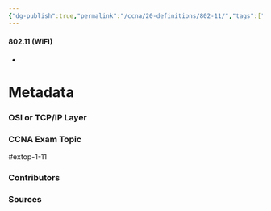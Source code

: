 ```yaml
---
{"dg-publish":true,"permalink":"/ccna/20-definitions/802-11/","tags":["defs_ccna"]}
---
```


#### 802.11 (WiFi)
- 







# Metadata
### OSI or TCP/IP Layer

### CCNA Exam Topic
#extop-1-11
### Contributors

### Sources

